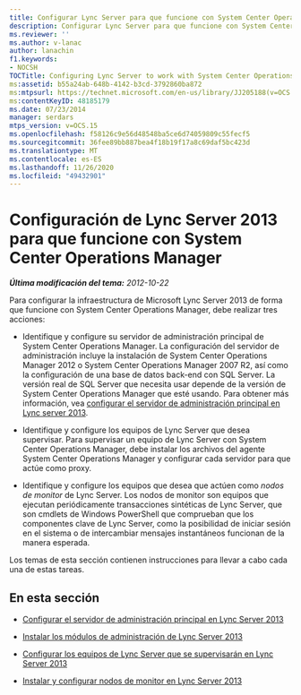 ```yaml
---
title: Configurar Lync Server para que funcione con System Center Operations Manager
description: Configurar Lync Server para que funcione con System Center Operations Manager.
ms.reviewer: ''
ms.author: v-lanac
author: lanachin
f1.keywords:
- NOCSH
TOCTitle: Configuring Lync Server to work with System Center Operations Manager
ms:assetid: b55a24ab-648b-4142-b3cd-3792860ba872
ms:mtpsurl: https://technet.microsoft.com/en-us/library/JJ205188(v=OCS.15)
ms:contentKeyID: 48185179
ms.date: 07/23/2014
manager: serdars
mtps_version: v=OCS.15
ms.openlocfilehash: f58126c9e56d48548ba5ce6d74059809c55fecf5
ms.sourcegitcommit: 36fee89bb887bea4f18b19f17a8c69daf5bc423d
ms.translationtype: MT
ms.contentlocale: es-ES
ms.lasthandoff: 11/26/2020
ms.locfileid: "49432901"
---
```

# <a name="configuring-lync-server-2013-to-work-with-system-center-operations-manager"></a>Configuración de Lync Server 2013 para que funcione con System Center Operations Manager

<div data-xmlns="http://www.w3.org/1999/xhtml">

<div class="topic" data-xmlns="http://www.w3.org/1999/xhtml" data-msxsl="urn:schemas-microsoft-com:xslt" data-cs="https://msdn.microsoft.com/">

<div data-asp="https://msdn2.microsoft.com/asp">



</div>

<div id="mainSection">

<div id="mainBody">

<span> </span>

_**Última modificación del tema:** 2012-10-22_

Para configurar la infraestructura de Microsoft Lync Server 2013 de forma que funcione con System Center Operations Manager, debe realizar tres acciones:

  - Identifique y configure su servidor de administración principal de System Center Operations Manager. La configuración del servidor de administración incluye la instalación de System Center Operations Manager 2012 o System Center Operations Manager 2007 R2, así como la configuración de una base de datos back-end con SQL Server. La versión real de SQL Server que necesita usar depende de la versión de System Center Operations Manager que esté usando. Para obtener más información, vea [configurar el servidor de administración principal en Lync server 2013](lync-server-2013-configuring-the-primary-management-server.md).

  - Identifique y configure los equipos de Lync Server que desea supervisar. Para supervisar un equipo de Lync Server con System Center Operations Manager, debe instalar los archivos del agente System Center Operations Manager y configurar cada servidor para que actúe como proxy.

  - Identifique y configure los equipos que desea que actúen como *nodos de monitor* de Lync Server. Los nodos de monitor son equipos que ejecutan periódicamente transacciones sintéticas de Lync Server, que son cmdlets de Windows PowerShell que comprueban que los componentes clave de Lync Server, como la posibilidad de iniciar sesión en el sistema o de intercambiar mensajes instantáneos funcionan de la manera esperada.

Los temas de esta sección contienen instrucciones para llevar a cabo cada una de estas tareas.

<div>

## <a name="in-this-section"></a>En esta sección

  - [Configurar el servidor de administración principal en Lync Server 2013](lync-server-2013-configuring-the-primary-management-server.md)

  - [Instalar los módulos de administración de Lync Server 2013](lync-server-2013-installing-the-lync-server-2013-management-packs.md)

  - [Configurar los equipos de Lync Server que se supervisarán en Lync Server 2013](lync-server-2013-configuring-the-lync-server-computers-that-will-be-monitored.md)

  - [Instalar y configurar nodos de monitor en Lync Server 2013](lync-server-2013-installing-and-configuring-watcher-nodes.md)

</div>

</div>

<span> </span>

</div>

</div>

</div>

